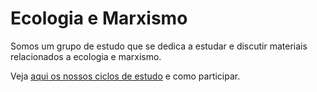 # Ecologia e Marxismo

Somos um grupo de estudo que se dedica a estudar e discutir materiais relacionados a ecologia e marxismo.

Veja [aqui os nossos ciclos de estudo](./ciclos.md) e como participar.